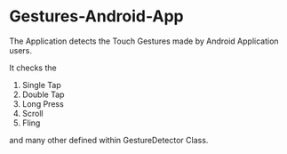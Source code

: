 # Gestures-Android-App

The Application detects the Touch Gestures made by Android Application users.

It checks the

1. Single Tap
2. Double Tap
3. Long Press
4. Scroll
5. Fling 

and many other defined within GestureDetector Class.

